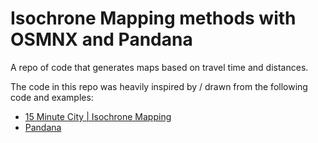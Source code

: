 # Isochrone Mapping methods with OSMNX and Pandana
A repo of code that generates maps based on travel time and distances. 

The code in this repo was heavily inspired by / drawn from the following code and examples: 

* [15 Minute City | Isochrone Mapping](https://medium.com/@cheng.cesar/15-min-city-8c00dbe279fc)
* [Pandana](https://github.com/UDST/pandana)
